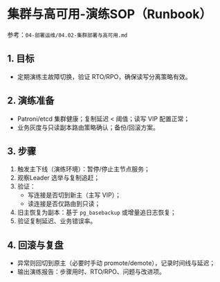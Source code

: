 # 集群与高可用-演练SOP（Runbook）

参考：`04-部署运维/04.02-集群部署与高可用.md`

## 1. 目标

- 定期演练主故障切换，验证 RTO/RPO，确保读写分离策略有效。

## 2. 演练准备

- Patroni/etcd 集群健康；复制延迟 < 阈值；读写 VIP 配置正常；
- 业务灰度与只读副本路由策略确认；备份/回滚方案。

## 3. 步骤

1) 触发主下线（演练环境）：暂停/停止主节点服务；
2) 观察Leader 选举与复制追赶；
3) 验证：
   - 写连接是否切到新主（主写 VIP）；
   - 读连接是否仅路由到只读；
4) 旧主恢复为副本：基于 `pg_basebackup` 或增量追日志恢复；
5) 验证复制延迟、业务错误率。

## 4. 回滚与复盘

- 异常则回切到原主（必要时手动 promote/demote），记录时间线与延迟；
- 输出演练报告：步骤用时、RTO/RPO、问题与改进项。
